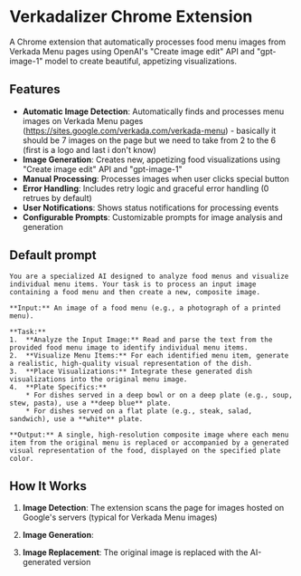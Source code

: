 # Verkadalizer Chrome Extension

A Chrome extension that automatically processes food menu images from Verkada Menu pages using OpenAI's "Create image edit" API and "gpt-image-1" model to create beautiful, appetizing visualizations.

## Features

- **Automatic Image Detection**: Automatically finds and processes menu images on Verkada Menu pages (https://sites.google.com/verkada.com/verkada-menu) - basically it should be 7 images on the page but we need to take from 2 to the 6 (first is a logo and last i don't know)
- **Image Generation**: Creates new, appetizing food visualizations using "Create image edit" API and "gpt-image-1"
- **Manual Processing**: Processes images when user clicks special button
- **Error Handling**: Includes retry logic and graceful error handling (0 retrues by default)
- **User Notifications**: Shows status notifications for processing events
- **Configurable Prompts**: Customizable prompts for image analysis and generation

## Default prompt

```
You are a specialized AI designed to analyze food menus and visualize individual menu items. Your task is to process an input image containing a food menu and then create a new, composite image.

**Input:** An image of a food menu (e.g., a photograph of a printed menu).

**Task:**
1.  **Analyze the Input Image:** Read and parse the text from the provided food menu image to identify individual menu items.
2.  **Visualize Menu Items:** For each identified menu item, generate a realistic, high-quality visual representation of the dish.
3.  **Place Visualizations:** Integrate these generated dish visualizations into the original menu image.
4.  **Plate Specifics:**
    * For dishes served in a deep bowl or on a deep plate (e.g., soup, stew, pasta), use a **deep blue** plate.
    * For dishes served on a flat plate (e.g., steak, salad, sandwich), use a **white** plate.

**Output:** A single, high-resolution composite image where each menu item from the original menu is replaced or accompanied by a generated visual representation of the food, displayed on the specified plate color.
```

## How It Works

1. **Image Detection**: The extension scans the page for images hosted on Google's servers (typical for Verkada Menu images)

2. **Image Generation**:

3. **Image Replacement**: The original image is replaced with the AI-generated version
